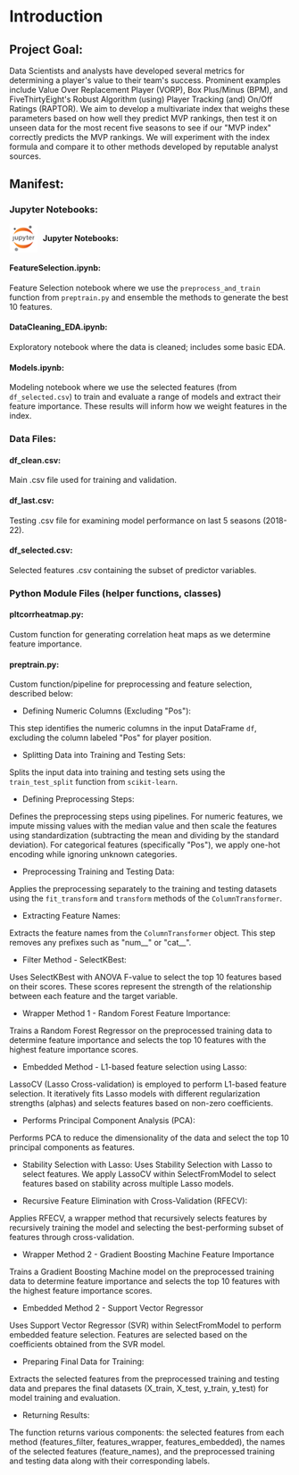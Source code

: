 # **Introduction**

## **Project Goal**:
Data Scientists and analysts have developed several metrics for determining a player's value to their team's success. Prominent examples include Value Over Replacement Player (VORP), Box Plus/Minus (BPM), and FiveThirtyEight's Robust Algorithm (using) Player Tracking (and) On/Off Ratings (RAPTOR)​. We aim to develop a multivariate index that weighs these parameters based on how well they predict MVP rankings, then test it on unseen data for the most recent five seasons to see if our "MVP index" correctly predicts the MVP rankings.​ We will experiment with the index formula and compare it to other methods developed by reputable analyst sources.

## **Manifest**:

### **Jupyter Notebooks**:

<div class="container">
    <img src="jupyter-sq-text.png" alt="JupyterLab Logo" width="50" height="50">
    <strong class="centered-text">Jupyter Notebooks:</strong>
</div>

<style>
.container {
    display: flex;
    align-items: center;
}

.centered-text {
    margin-left: 10px; /* Adjust margin as needed */
    display: inline-block;
    vertical-align: middle;
}
</style>

#### FeatureSelection.ipynb:

Feature Selection notebook where we use the `preprocess_and_train` function from `preptrain.py` and ensemble the methods to generate the best 10 features.
  
#### DataCleaning_EDA.ipynb:
  
Exploratory notebook where the data is cleaned; includes some basic EDA.

#### Models.ipynb:

Modeling notebook where we use the selected features (from `df_selected.csv`) to train and evaluate a range of models and extract their feature importance. These results will inform how we weight features in the index.

### **Data Files**:

#### df_clean.csv:
  
Main .csv file used for training and validation.

#### df_last.csv:
  
Testing .csv file for examining model performance on last 5 seasons (2018-22).

#### df_selected.csv:

Selected features .csv containing the subset of predictor variables.

### **Python Module Files (helper functions, classes)**

#### pltcorrheatmap.py:
  
Custom function for generating correlation heat maps as we determine feature importance.

#### preptrain.py:
  
Custom function/pipeline for preprocessing and feature selection, described below:

- Defining Numeric Columns (Excluding "Pos"):

This step identifies the numeric columns in the input DataFrame `df`, excluding the column labeled "Pos" for player position.

- Splitting Data into Training and Testing Sets:

Splits the input data into training and testing sets using the `train_test_split` function from `scikit-learn`.

- Defining Preprocessing Steps:

Defines the preprocessing steps using pipelines. For numeric features, we impute missing values with the median value and then scale the features using standardization (subtracting the mean and dividing by the standard deviation). For categorical features (specifically "Pos"), we apply one-hot encoding while ignoring unknown categories.

- Preprocessing Training and Testing Data:

Applies the preprocessing separately to the training and testing datasets using the `fit_transform` and `transform` methods of the `ColumnTransformer`.

- Extracting Feature Names:

Extracts the feature names from the `ColumnTransformer` object. This step removes any prefixes such as "num__" or "cat__".

- Filter Method - SelectKBest:

Uses SelectKBest with ANOVA F-value to select the top 10 features based on their scores. These scores represent the strength of the relationship between each feature and the target variable.

- Wrapper Method 1 - Random Forest Feature Importance:

Trains a Random Forest Regressor on the preprocessed training data to determine feature importance and selects the top 10 features with the highest feature importance scores.

- Embedded Method - L1-based feature selection using Lasso:

LassoCV (Lasso Cross-validation) is employed to perform L1-based feature selection. It iteratively fits Lasso models with different regularization strengths (alphas) and selects features based on non-zero coefficients.

- Performs Principal Component Analysis (PCA):

Performs PCA to reduce the dimensionality of the data and select the top 10 principal components as features.

- Stability Selection with Lasso:
Uses Stability Selection with Lasso to select features. We apply LassoCV within SelectFromModel to select features based on stability across multiple Lasso models.

- Recursive Feature Elimination with Cross-Validation (RFECV):

Applies RFECV, a wrapper method that recursively selects features by recursively training the model and selecting the best-performing subset of features through cross-validation.

- Wrapper Method 2 - Gradient Boosting Machine Feature Importance

Trains a Gradient Boosting Machine model on the preprocessed training data to determine feature importance and selects the top 10 features with the highest feature importance scores.

- Embedded Method 2 - Support Vector Regressor

Uses Support Vector Regressor (SVR) within SelectFromModel to perform embedded feature selection. Features are selected based on the coefficients obtained from the SVR model.

- Preparing Final Data for Training:

Extracts the selected features from the preprocessed training and testing data and prepares the final datasets (X_train, X_test, y_train, y_test) for model training and evaluation.

- Returning Results:

The function returns various components: the selected features from each method (features_filter, features_wrapper, features_embedded), the names of the selected features (feature_names), and the preprocessed training and testing data along with their corresponding labels.
